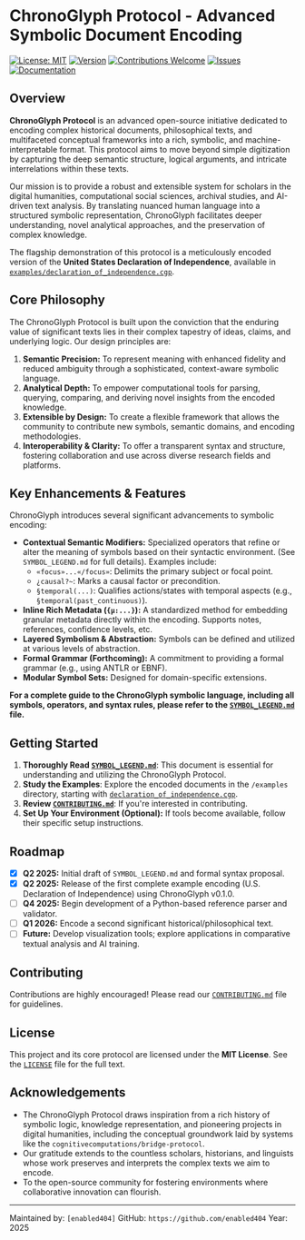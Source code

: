 # ChronoGlyph Protocol - Advanced Symbolic Document Encoding

[![License: MIT](https://img.shields.io/badge/License-MIT-blue.svg)](https://github.com/enabled404/chronoglyph-protocol/blob/main/LICENSE)
[![Version](https://img.shields.io/badge/version-0.1.0-brightgreen.svg)](https://github.com/enabled404/chronoglyph-protocol/releases)
[![Contributions Welcome](https://img.shields.io/badge/contributions-welcome-orange.svg?style=flat)](https://github.com/enabled404/chronoglyph-protocol/blob/main/CONTRIBUTING.md)
[![Issues](https://img.shields.io/github/issues/your-github-username/chronoglyph-protocol.svg)](https://github.com/enabled404/chronoglyph-protocol/issues)
[![Documentation](https://img.shields.io/badge/docs-Symbol%20Legend-informational.svg)](https://github.com/enabled404/chronoglyph-protocol/blob/main/SYMBOL_LEGEND.md)

## Overview

**ChronoGlyph Protocol** is an advanced open-source initiative dedicated to encoding complex historical documents, philosophical texts, and multifaceted conceptual frameworks into a rich, symbolic, and machine-interpretable format. This protocol aims to move beyond simple digitization by capturing the deep semantic structure, logical arguments, and intricate interrelations within these texts.

Our mission is to provide a robust and extensible system for scholars in the digital humanities, computational social sciences, archival studies, and AI-driven text analysis. By translating nuanced human language into a structured symbolic representation, ChronoGlyph facilitates deeper understanding, novel analytical approaches, and the preservation of complex knowledge.

The flagship demonstration of this protocol is a meticulously encoded version of the **United States Declaration of Independence**, available in [`examples/declaration_of_independence.cgp`](https://github.com/your-github-username/chronoglyph-protocol/blob/main/examples/declaration_of_independence.cgp).

## Core Philosophy

The ChronoGlyph Protocol is built upon the conviction that the enduring value of significant texts lies in their complex tapestry of ideas, claims, and underlying logic. Our design principles are:

1.  **Semantic Precision:** To represent meaning with enhanced fidelity and reduced ambiguity through a sophisticated, context-aware symbolic language.
2.  **Analytical Depth:** To empower computational tools for parsing, querying, comparing, and deriving novel insights from the encoded knowledge.
3.  **Extensible by Design:** To create a flexible framework that allows the community to contribute new symbols, semantic domains, and encoding methodologies.
4.  **Interoperability & Clarity:** To offer a transparent syntax and structure, fostering collaboration and use across diverse research fields and platforms.

## Key Enhancements & Features

ChronoGlyph introduces several significant advancements to symbolic encoding:

* **Contextual Semantic Modifiers:** Specialized operators that refine or alter the meaning of symbols based on their syntactic environment. (See `SYMBOL_LEGEND.md` for full details). Examples include:
    * `«focus»...«/focus»`: Delimits the primary subject or focal point.
    * `¿causal?~`: Marks a causal factor or precondition.
    * `§temporal(...)`: Qualifies actions/states with temporal aspects (e.g., `§temporal(past_continuous)`).
* **Inline Rich Metadata (`{μ:...}`):** A standardized method for embedding granular metadata directly within the encoding. Supports notes, references, confidence levels, etc.
* **Layered Symbolism & Abstraction:** Symbols can be defined and utilized at various levels of abstraction.
* **Formal Grammar (Forthcoming):** A commitment to providing a formal grammar (e.g., using ANTLR or EBNF).
* **Modular Symbol Sets:** Designed for domain-specific extensions.

**For a complete guide to the ChronoGlyph symbolic language, including all symbols, operators, and syntax rules, please refer to the [`SYMBOL_LEGEND.md`](https://github.com/your-github-username/chronoglyph-protocol/blob/main/SYMBOL_LEGEND.md) file.**

## Getting Started

1.  **Thoroughly Read [`SYMBOL_LEGEND.md`](https://github.com/your-github-username/chronoglyph-protocol/blob/main/SYMBOL_LEGEND.md)**: This document is essential for understanding and utilizing the ChronoGlyph Protocol.
2.  **Study the Examples**: Explore the encoded documents in the `/examples` directory, starting with [`declaration_of_independence.cgp`](https://github.com/your-github-username/chronoglyph-protocol/blob/main/examples/declaration_of_independence.cgp).
3.  **Review [`CONTRIBUTING.md`](https://github.com/your-github-username/chronoglyph-protocol/blob/main/CONTRIBUTING.md)**: If you're interested in contributing.
4.  **Set Up Your Environment (Optional):** If tools become available, follow their specific setup instructions.

## Roadmap

* [X] **Q2 2025:** Initial draft of `SYMBOL_LEGEND.md` and formal syntax proposal.
* [X] **Q2 2025:** Release of the first complete example encoding (U.S. Declaration of Independence) using ChronoGlyph v0.1.0.
* [ ] **Q4 2025:** Begin development of a Python-based reference parser and validator.
* [ ] **Q1 2026:** Encode a second significant historical/philosophical text.
* [ ] **Future:** Develop visualization tools; explore applications in comparative textual analysis and AI training.

## Contributing

Contributions are highly encouraged! Please read our [`CONTRIBUTING.md`](https://github.com/your-github-username/chronoglyph-protocol/blob/main/CONTRIBUTING.md) file for guidelines.

## License

This project and its core protocol are licensed under the **MIT License**. See the [`LICENSE`](https://github.com/your-github-username/chronoglyph-protocol/blob/main/LICENSE) file for the full text.

## Acknowledgements

* The ChronoGlyph Protocol draws inspiration from a rich history of symbolic logic, knowledge representation, and pioneering projects in digital humanities, including the conceptual groundwork laid by systems like the `cognitivecomputations/bridge-protocol`.
* Our gratitude extends to the countless scholars, historians, and linguists whose work preserves and interprets the complex texts we aim to encode.
* To the open-source community for fostering environments where collaborative innovation can flourish.

---

Maintained by: `[enabled404]`
GitHub: `https://github.com/enabled404`
Year: 2025
